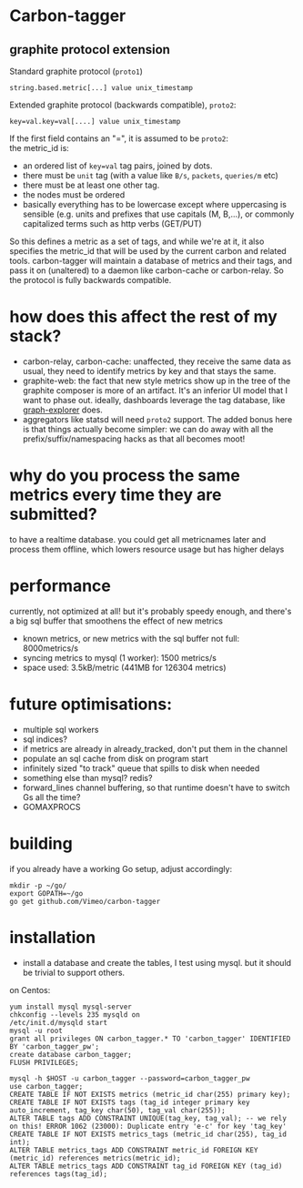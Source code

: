 # Carbon-tagger
## graphite protocol extension
Standard graphite protocol (`proto1`)
```
string.based.metric[...] value unix_timestamp
```
Extended graphite protocol (backwards compatible), `proto2`:
```
key=val.key=val[....] value unix_timestamp
```
If the first field contains an "=", it is assumed to be `proto2`:  
the metric_id is:

* an ordered list of `key=val` tag pairs, joined by dots.
* there must be `unit` tag (with a value like `B/s`, `packets`, `queries/m` etc)
* there must be at least one other tag.
* the nodes must be ordered
* basically everything has to be lowercase except where uppercasing is sensible
  (e.g. units and prefixes that use capitals (M, B,...), or commonly capitalized terms such as http verbs (GET/PUT)


So this defines a metric as a set of tags, and while we're at it, it also
specifies the metric_id that will be used by the current carbon and related tools.
carbon-tagger will maintain a database of metrics and their tags, and pass it on (unaltered) to a daemon
like carbon-cache or carbon-relay. So the protocol is fully backwards compatible.


# how does this affect the rest of my stack?

* carbon-relay, carbon-cache: unaffected, they receive the same data as usual, they need to
identify metrics by key and that stays the same.
* graphite-web: the fact that new style metrics show up in the tree of the graphite composer is more of an artifact.  It's an inferior UI model that I want to phase out.
ideally, dashboards leverage the tag database, like [graph-explorer](http://vimeo.github.io/graph-explorer) does.
* aggregators like statsd will need `proto2` support.  The added bonus here is that things actually become simpler:
we can do away with all the prefix/suffix/namespacing hacks as that all becomes moot!

# why do you process the same metrics every time they are submitted?

to have a realtime database. you could get all metricnames later and process them offline, which lowers resource usage but has higher delays

# performance

currently, not optimized at all! but it's probably speedy enough,
and there's a big sql buffer that smoothens the effect of new metrics

* known metrics, or new metrics with the sql buffer not full: 8000metrics/s
* syncing metrics to mysql (1 worker): 1500 metrics/s
* space used: 3.5kB/metric (441MB for 126304 metrics)



# future optimisations:

* multiple sql workers
* sql indices?
* if metrics are already in already_tracked, don't put them in the channel
* populate an sql cache from disk on program start
* infinitely sized "to track" queue that spills to disk when needed
* something else than mysql? redis?
* forward_lines channel buffering, so that runtime doesn't have to switch Gs all the time?
* GOMAXPROCS

# building

if you already have a working Go setup, adjust accordingly:

```
mkdir -p ~/go/
export GOPATH=~/go
go get github.com/Vimeo/carbon-tagger
```
# installation


* install a database and create the tables, I test using mysql. but it should be trivial to support others.

on Centos:
```
yum install mysql mysql-server
chkconfig --levels 235 mysqld on
/etc/init.d/mysqld start
mysql -u root
grant all privileges ON carbon_tagger.* TO 'carbon_tagger' IDENTIFIED BY 'carbon_tagger_pw';
create database carbon_tagger;
FLUSH PRIVILEGES;

mysql -h $HOST -u carbon_tagger --password=carbon_tagger_pw
use carbon_tagger;
CREATE TABLE IF NOT EXISTS metrics (metric_id char(255) primary key);
CREATE TABLE IF NOT EXISTS tags (tag_id integer primary key auto_increment, tag_key char(50), tag_val char(255));
ALTER TABLE tags ADD CONSTRAINT UNIQUE(tag_key, tag_val); -- we rely on this! ERROR 1062 (23000): Duplicate entry 'e-c' for key 'tag_key'
CREATE TABLE IF NOT EXISTS metrics_tags (metric_id char(255), tag_id int);
ALTER TABLE metrics_tags ADD CONSTRAINT metric_id FOREIGN KEY (metric_id) references metrics(metric_id);
ALTER TABLE metrics_tags ADD CONSTRAINT tag_id FOREIGN KEY (tag_id) references tags(tag_id);
```
